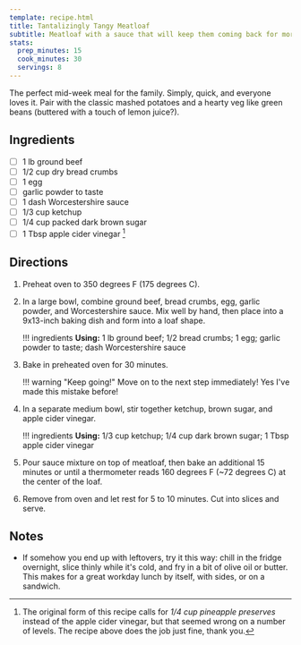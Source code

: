 ```yaml
---
template: recipe.html
title: Tantalizingly Tangy Meatloaf
subtitle: Meatloaf with a sauce that will keep them coming back for more.
stats:
  prep_minutes: 15
  cook_minutes: 30
  servings: 8
---
```


The perfect mid-week meal for the family. Simply, quick, and everyone loves it. Pair with the classic mashed potatoes and a hearty veg like green beans (buttered with a touch of lemon juice?).

## Ingredients
<div class="recipe-ingredients" markdown>

- [ ] 1 lb ground beef
- [ ] 1/2 cup dry bread crumbs
- [ ] 1 egg
- [ ] garlic powder to taste
- [ ] 1 dash Worcestershire sauce
- [ ] 1/3 cup ketchup
- [ ] 1/4 cup packed dark brown sugar
- [ ] 1 Tbsp apple cider vinegar [^1]

[^1]: The original form of this recipe calls for *1/4 cup pineapple preserves* instead of the apple cider vinegar, but that seemed wrong on a number of levels. The recipe above does the job just fine, thank you.

</div>

## Directions
<div class="recipe-directions" markdown>

1. Preheat oven to 350 degrees F (175 degrees C).
2. In a large bowl, combine ground beef, bread crumbs, egg, garlic powder, and Worcestershire sauce. Mix well by hand, then place into a 9x13-inch baking dish and form into a loaf shape.

    !!! ingredients
        **Using:** 1 lb ground beef; 1/2 bread crumbs; 1 egg; garlic powder to taste; dash Worcestershire sauce

3. Bake in preheated oven for 30 minutes.

    !!! warning "Keep going!"
        Move on to the next step immediately! Yes I've made this mistake before!

4. In a separate medium bowl, stir together ketchup, brown sugar, and apple cider vinegar.

    !!! ingredients
        **Using:** 1/3 cup ketchup; 1/4 cup dark brown sugar; 1 Tbsp apple cider vinegar

5. Pour sauce mixture on top of meatloaf, then bake an additional 15 minutes or until a thermometer reads 160 degrees F (~72 degrees C) at the center of the loaf.
6. Remove from oven and let rest for 5 to 10 minutes. Cut into slices and serve.

</div>

## Notes

- If somehow you end up with leftovers, try it this way: chill in the fridge overnight, slice thinly while it's cold, and fry in a bit of olive oil or butter. This makes for a great workday lunch by itself, with sides, or on a sandwich.

